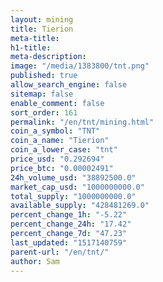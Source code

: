 ```yaml
---
layout: mining
title: Tierion
meta-title: 
h1-title: 
meta-description: 
image: "/media/1383800/tnt.png"
published: true
allow_search_engine: false
sitemap: false
enable_comment: false
sort_order: 161
permalink: "/en/tnt/mining.html"
coin_a_symbol: "TNT"
coin_a_name: "Tierion"
coin_a_lower_case: "tnt"
price_usd: "0.292694"
price_btc: "0.00002491"
24h_volume_usd: "38892500.0"
market_cap_usd: "1000000000.0"
total_supply: "1000000000.0"
available_supply: "428481269.0"
percent_change_1h: "-5.22"
percent_change_24h: "17.42"
percent_change_7d: "47.23"
last_updated: "1517140759"
parent-url: "/en/tnt/"
author: Sam
---
```


